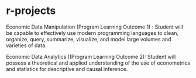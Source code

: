 # r-projects

Economic Data Manipulation (Program Learning Outcome 1) : 
Student will be capable to effectively use modern programming languages to clean, organize, query, summarize, visualize, 
and model large volumes and varieties of data.

Economic Data Analytics ((Program Learning Outcome 2): 
Student will possess a theoretical and applied understanding of the use of econometrics 
and statistics for descriptive and causal inference.
